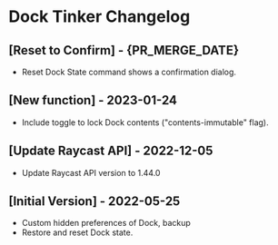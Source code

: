 # Dock Tinker Changelog

## [Reset to Confirm] - {PR_MERGE_DATE}

- Reset Dock State command shows a confirmation dialog.

## [New function] - 2023-01-24

- Include toggle to lock Dock contents ("contents-immutable" flag).

## [Update Raycast API] - 2022-12-05

- Update Raycast API version to 1.44.0

## [Initial Version] - 2022-05-25

- Custom hidden preferences of Dock, backup
- Restore and reset Dock state.
